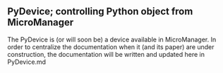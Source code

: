 
## PyDevice; controlling Python object from MicroManager

The PyDevice is (or will soon be) a device available in MicroManager. In order to centralize the documentation when it (and its paper) are under construction, the documentation will be written and updated here in PyDevice.md

